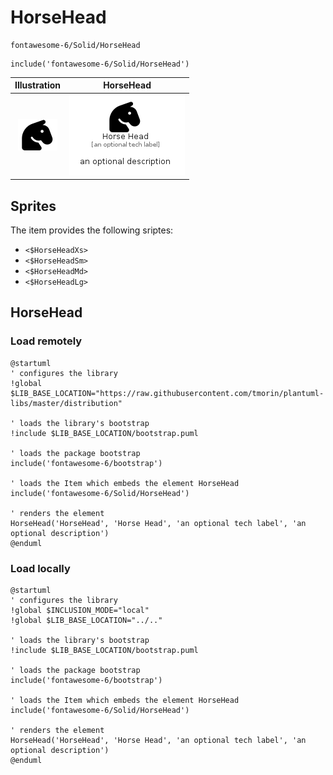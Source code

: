 # HorseHead


```text
fontawesome-6/Solid/HorseHead
```

```text
include('fontawesome-6/Solid/HorseHead')
```



| Illustration | HorseHead |
| :---: | :---: |
| ![illustration for Illustration](../../fontawesome-6/Solid/HorseHead.png) | ![illustration for HorseHead](../../fontawesome-6/Solid/HorseHead.Local.png) |



## Sprites
The item provides the following sriptes:

- `<$HorseHeadXs>`
- `<$HorseHeadSm>`
- `<$HorseHeadMd>`
- `<$HorseHeadLg>`





## HorseHead

### Load remotely
```plantuml
@startuml
' configures the library
!global $LIB_BASE_LOCATION="https://raw.githubusercontent.com/tmorin/plantuml-libs/master/distribution"

' loads the library's bootstrap
!include $LIB_BASE_LOCATION/bootstrap.puml

' loads the package bootstrap
include('fontawesome-6/bootstrap')

' loads the Item which embeds the element HorseHead
include('fontawesome-6/Solid/HorseHead')

' renders the element
HorseHead('HorseHead', 'Horse Head', 'an optional tech label', 'an optional description')
@enduml
```

### Load locally
```plantuml
@startuml
' configures the library
!global $INCLUSION_MODE="local"
!global $LIB_BASE_LOCATION="../.."

' loads the library's bootstrap
!include $LIB_BASE_LOCATION/bootstrap.puml

' loads the package bootstrap
include('fontawesome-6/bootstrap')

' loads the Item which embeds the element HorseHead
include('fontawesome-6/Solid/HorseHead')

' renders the element
HorseHead('HorseHead', 'Horse Head', 'an optional tech label', 'an optional description')
@enduml
```

